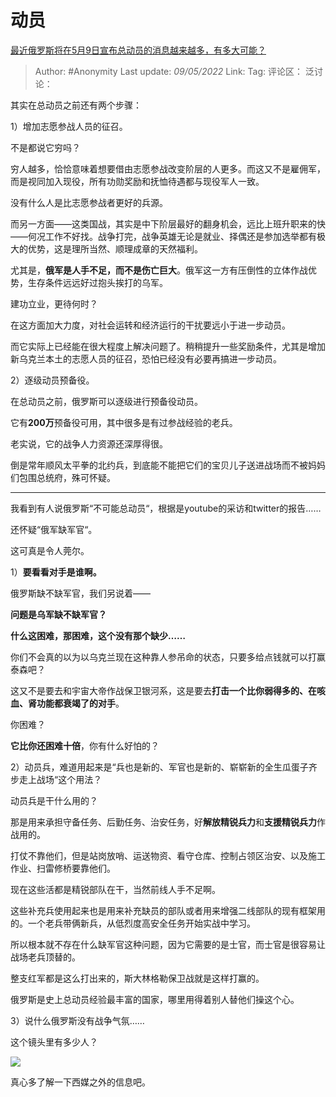 # 动员
[最近俄罗斯将在5月9日宣布总动员的消息越来越多，有多大可能？](https://www.zhihu.com/question/531126444/answer/2468159335)

> Author: #Anonymity
> Last update: *09/05/2022*
> Link:
> Tag:
> 评论区：
> 泛讨论：

其实在总动员之前还有两个步骤：

1）增加志愿参战人员的征召。

不是都说它穷吗？

穷人越多，恰恰意味着想要借由志愿参战改变阶层的人更多。而这又不是雇佣军，而是视同加入现役，所有功勋奖励和抚恤待遇都与现役军人一致。

没有什么人是比志愿参战者更好的兵源。

而另一方面——这类国战，其实是中下阶层最好的翻身机会，远比上班升职来的快——何况工作不好找。战争打完，战争英雄无论是就业、择偶还是参加选举都有极大的优势，这是理所当然、顺理成章的天然福利。

尤其是，**俄军是人手不足，而不是伤亡巨大**。俄军这一方有压倒性的立体作战优势，生存条件远远好过抱头挨打的乌军。

建功立业，更待何时？

在这方面加大力度，对社会运转和经济运行的干扰要远小于进一步动员。

而它实际上已经能在很大程度上解决问题了。稍稍提升一些奖励条件，尤其是增加新乌克兰本土的志愿人员的征召，恐怕已经没有必要再搞进一步动员。

2）逐级动员预备役。

在总动员之前，俄罗斯可以逐级进行预备役动员。

它有**200万**预备役可用，其中很多是有过参战经验的老兵。

老实说，它的战争人力资源还深厚得很。

倒是常年顺风太平拳的北约兵，到底能不能把它们的宝贝儿子送进战场而不被妈妈们包围总统府，殊可怀疑。

---

我看到有人说俄罗斯“不可能总动员“，根据是youtube的采访和twitter的报告……

还怀疑“俄军缺军官“。

这可真是令人莞尔。

1）**要看看对手是谁啊。**

俄罗斯缺不缺军官，我们另说着——

**问题是乌军缺不缺军官？**

**什么这困难，那困难，这个没有那个缺少……**

你们不会真的以为以乌克兰现在这种靠人参吊命的状态，只要多给点钱就可以打赢泰森吧？

这又不是要去和宇宙大帝作战保卫银河系，这是要去**打击一个比你弱得多的、在咳血、肾功能都衰竭了的对手**。

你困难？

**它比你还困难十倍**，你有什么好怕的？

2）动员兵，难道用起来是“兵也是新的、军官也是新的、崭崭新的全生瓜蛋子齐步走上战场“这个用法？

动员兵是干什么用的？

那是用来承担守备任务、后勤任务、治安任务，好**解放精锐兵力**和**支援精锐兵力**作战用的。

打仗不靠他们，但是站岗放哨、运送物资、看守仓库、控制占领区治安、以及施工作业、扫雷修桥要靠他们。

现在这些活都是精锐部队在干，当然前线人手不足啊。

这些补充兵使用起来也是用来补充缺员的部队或者用来增强二线部队的现有框架用的。一个老兵带俩新兵，从低烈度高安全任务开始实战中学习。

所以根本就不存在什么缺军官这种问题，因为它需要的是士官，而士官是很容易让战场老兵顶替的。

整支红军都是这么打出来的，斯大林格勒保卫战就是这样打赢的。

俄罗斯是史上总动员经验最丰富的国家，哪里用得着别人替他们操这个心。

3）说什么俄罗斯没有战争气氛……

这个镜头里有多少人？

![](https://pic2.zhimg.com/50/v2-5c936761147759fea202cc8b7f2d8378_720w.jpg?source=1940ef5c)

真心多了解一下西媒之外的信息吧。
